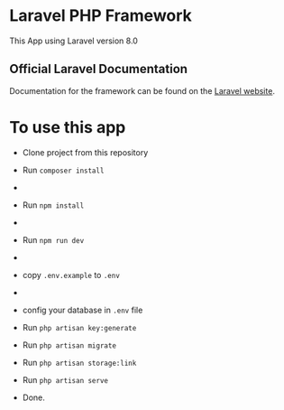 # Laravel PHP Framework
This App using Laravel version 8.0

## Official Laravel Documentation

Documentation for the framework can be found on the [Laravel website](http://laravel.com/docs).

# To use this app

- Clone project from this repository

- Run `composer install`
- 
- Run `npm install `
- 
- Run `npm run dev`
- 
- copy `.env.example` to `.env`
- 
- config your database in ` .env ` file

- Run `php artisan key:generate`

- Run `php artisan migrate`

- Run `php artisan storage:link`

- Run `php artisan serve`


- Done.

